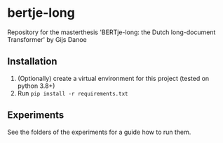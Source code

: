 # bertje-long
Repository for the masterthesis 'BERTje-long: the Dutch long-document Transformer' by Gijs Danoe

## Installation
1. (Optionally) create a virtual environment for this project (tested on python 3.8+)
2. Run `pip install -r requirements.txt`

## Experiments
See the folders of the experiments for a guide how to run them.
